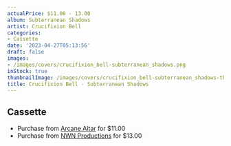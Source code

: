 ```yaml
---
actualPrice: $11.00 - 13.00
album: Subterranean Shadows
artist: Crucifixion Bell
categories:
- Cassette
date: '2023-04-27T05:13:56'
draft: false
images:
- /images/covers/crucifixion_bell-subterranean_shadows.png
inStock: true
thumbnailImage: /images/covers/crucifixion_bell-subterranean_shadows-thumb.png
title: Crucifixion Bell - Subterranean Shadows
---
```


## Cassette
* Purchase from [Arcane Altar](https://arcanealtar.bigcartel.com/product/crucifixion-bell-subterranean-shadows-tape) for $11.00
* Purchase from [NWN Productions](http://shop.nwnprod.com/index.php?route=product/product&path=73&product_id=31120&sort=pd.name&order=ASC) for $13.00

